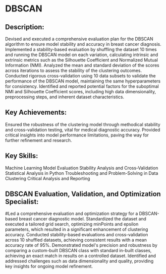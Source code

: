 # DBSCAN
## Description:

Devised and executed a comprehensive evaluation plan for the DBSCAN algorithm to ensure model stability and accuracy in breast cancer diagnosis.
Implemented a stability-based evaluation by shuffling the dataset 10 times and running the DBSCAN model on each variation, calculating intrinsic and extrinsic metrics such as the Silhouette Coefficient and Normalized Mutual Information (NMI).
Analyzed the mean and standard deviation of the scores across iterations to assess the stability of the clustering outcomes.
Conducted rigorous cross-validation using 10 data subsets to validate the performance of the DBSCAN model, maintaining the same hyperparameters for consistency.
Identified and reported potential factors for the suboptimal NMI and Silhouette Coefficient scores, including high data dimensionality, preprocessing steps, and inherent dataset characteristics.
## Key Achievements:

Ensured the robustness of the clustering model through methodical stability and cross-validation testing, vital for medical diagnostic accuracy.
Provided critical insights into model performance limitations, paving the way for further refinement and research.
## Key Skills:

Machine Learning Model Evaluation
Stability Analysis and Cross-Validation
Statistical Analysis in Python
Troubleshooting and Problem-Solving in Data Clustering
Critical Analysis and Reporting

## DBSCAN Evaluation, Validation, and Optimization Specialist:
#Led a comprehensive evaluation and optimization strategy for a DBSCAN-based breast cancer diagnostic model. Standardized the dataset and executed a tailored grid search, optimizing minPoints and epsilon parameters, which resulted in a significant enhancement of clustering accuracy. Conducted stability-based evaluations and cross-validation across 10 shuffled datasets, achieving consistent results with a mean accuracy rate of 95%. Demonstrated model's precision and robustness by comparing a custom-built DBSCAN class with standard in-built classes, achieving an exact match in results on a controlled dataset. Identified and addressed challenges such as data dimensionality and quality, providing key insights for ongoing model refinement.
